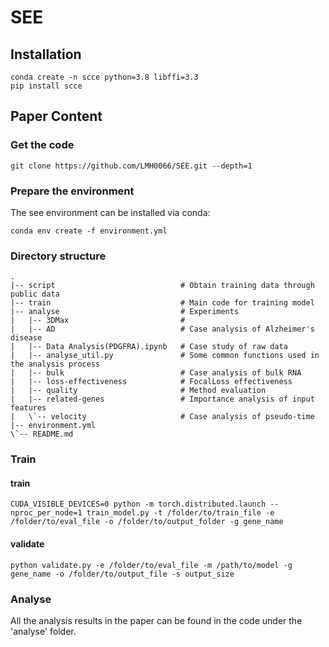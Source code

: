 # SEE
## Installation
```
conda create -n scce python=3.8 libffi=3.3
pip install scce
```
## Paper Content
### Get the code
```
git clone https://github.com/LMH0066/SEE.git --depth=1
```
### Prepare the environment
The see environment can be installed via conda:
```
conda env create -f environment.yml
```
### Directory structure
```
.
|-- script                            # Obtain training data through public data
|-- train                             # Main code for training model
|-- analyse                           # Experiments
|   |-- 3DMax                         # 
|   |-- AD                            # Case analysis of Alzheimer's disease
|   |-- Data Analysis(PDGFRA).ipynb   # Case study of raw data
|   |-- analyse_util.py               # Some common functions used in the analysis process
|   |-- bulk                          # Case analysis of bulk RNA
|   |-- loss-effectiveness            # FocalLoss effectiveness
|   |-- quality                       # Method evaluation
|   |-- related-genes                 # Importance analysis of input features
|   \`-- velocity                     # Case analysis of pseudo-time
|-- environment.yml
\`-- README.md
```
### Train
#### train
```
CUDA_VISIBLE_DEVICES=0 python -m torch.distributed.launch --nproc_per_node=1 train_model.py -t /folder/to/train_file -e /folder/to/eval_file -o /folder/to/output_folder -g gene_name
```
#### validate
```
python validate.py -e /folder/to/eval_file -m /path/to/model -g gene_name -o /folder/to/output_file -s output_size
```
### Analyse
All the analysis results in the paper can be found in the code under the 'analyse' folder.
